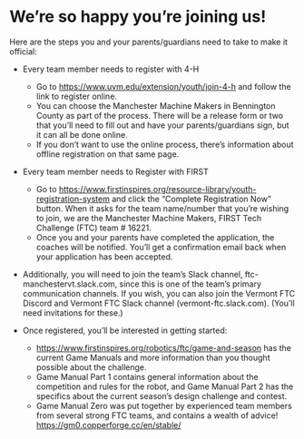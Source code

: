 # We’re so happy you’re joining us! 

Here are the steps you and your parents/guardians need to take to make it official:

- Every team member needs to register with 4-H
  - Go to <https://www.uvm.edu/extension/youth/join-4-h> and follow the link to register online.
  - You can choose the Manchester Machine Makers in Bennington County as part of the process.  There will be a release form or two that you’ll need to fill out and have your parents/guardians sign, but it can all be done online.
  - If you don’t want to use the online process, there’s information about offline registration on that same page.

- Every team member needs to Register with FIRST
  - Go to <https://www.firstinspires.org/resource-library/youth-registration-system> and click the “Complete Registration Now” button.   When it asks for the team name/number that you’re wishing to join, we are the Manchester Machine Makers, FIRST Tech Challenge (FTC) team # 16221.
  - Once you and your parents have completed the application, the coaches will be notified.  You’ll get a confirmation email back when your application has been accepted.

- Additionally, you will need to join the team’s Slack channel, ftc-manchestervt.slack.com, since this is one of the team’s primary communication channels.    If you wish, you can also join the Vermont FTC Discord and Vermont FTC Slack channel (vermont-ftc.slack.com).  (You’ll need invitations for these.) 

- Once registered, you’ll be interested in getting started:
  - <https://www.firstinspires.org/robotics/ftc/game-and-season> has the current Game Manuals and more information than you thought possible about the challenge.  
  - Game Manual Part 1 contains general information about the competition and rules for the robot, and Game Manual Part 2 has the specifics about the current season’s design challenge and contest.
  - Game Manual Zero was put together by experienced team members from several strong FTC teams, and contains a wealth of advice! <https://gm0.copperforge.cc/en/stable/>

<!--The Manchester Machine Makers website at https://manchestermachinemakers.github.io has basic information about the team’s activities.  You can also find out more about the types of tools that team’s members use, including mechanical tools, CAD software, simulation software, programming tools, and more.   Don’t worry, the team’s sponsors provide these tools so they’re available to all team’s student members. (Let’s add a page of Tools We Use to the website - hardware and software, and things like safety glasses, allen wrenches, that sort of stuff).
-->